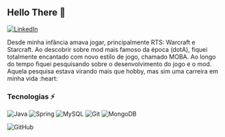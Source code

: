 ## Hello There :wave: 

[![LinkedIn](https://img.shields.io/badge/linkedin-%230077B5.svg?style=for-the-badge&logo=linkedin&logoColor=white&)](https://www.linkedin.com/in/brendoviegass)

<p>Desde minha infância amava jogar, principalmente RTS: Warcraft e Starcraft. Ao descobrir sobre mod mais famoso da época (dotA), fiquei totalmente encantado com novo estilo de jogo, chamado MOBA. Ao longo do tempo fiquei pesquisando sobre o desenvolvimento do jogo e o mod. Aquela pesquisa estava virando mais que hobby, mas sim uma carreira em minha vida :heart:</p>

### Tecnologias :zap:
![Java](https://img.shields.io/badge/java-%2302569B.svg?style=for-the-badge&logo=java&logoColor=white)
![Spring](https://img.shields.io/badge/spring-%2302569B.svg?style=for-the-badge&logo=spring&logoColor=white)
![MySQL](https://img.shields.io/badge/MYSQL-%2302569B.svg?style=for-the-badge&logo=mysql&logoColor=white)
![Git](https://img.shields.io/badge/git-%2302569B.svg?style=for-the-badge&logo=git&logoColor=white)
![MongoDB](https://img.shields.io/badge/MongoDB-%2302569B.svg?style=for-the-badge&logo=mongodb&logoColor=white)

![GitHub](https://github-readme-stats.vercel.app/api?username=brendoviegass&show_icons=true&theme=react)
